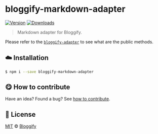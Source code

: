 <!-- Please do not edit this file. Edit the `blah` field in the `package.json` instead. If in doubt, open an issue. -->

# bloggify-markdown-adapter

 [![Version](https://img.shields.io/npm/v/bloggify-markdown-adapter.svg)](https://www.npmjs.com/package/bloggify-markdown-adapter) [![Downloads](https://img.shields.io/npm/dt/bloggify-markdown-adapter.svg)](https://www.npmjs.com/package/bloggify-markdown-adapter)

> Markdown adapter for Bloggify.

Please refer to the [`bloggify-adapter`](https://github.com/Bloggify/bloggify-adapter) to see what are the public methods.

## :cloud: Installation

```sh
$ npm i --save bloggify-markdown-adapter
```


## :yum: How to contribute
Have an idea? Found a bug? See [how to contribute][contributing].



## :scroll: License

[MIT][license] © [Bloggify][website]

[license]: http://showalicense.com/?fullname=Bloggify%20%3Csupport%40bloggify.org%3E%20(https%3A%2F%2Fbloggify.org)&year=2016#license-mit
[website]: https://bloggify.org
[contributing]: /CONTRIBUTING.md
[docs]: /DOCUMENTATION.md
